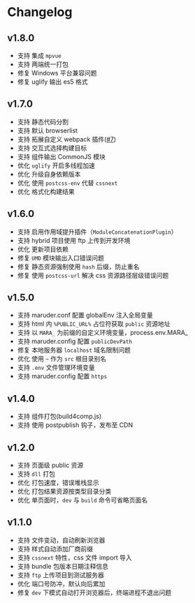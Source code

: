 # Changelog

## v1.8.0

* 支持 集成 `mpvue`
* 支持 两端统一打包
* 修复 Windows 平台兼容问题
* 修复 uglify 输出 es5 格式

## v1.7.0

* 支持 静态代码分割
* 支持 默认 browserlist
* 支持 拓展自定义 webpack 插件([#7](https://github.com/SinaMFE/webpack-marauder/pull/7))
* 支持 交互式选择构建目标
* 支持 组件输出 CommonJS 模块
* 优化 `uglify` 开启多线程加速
* 优化 升级自身依赖版本
* 优化 使用 `postcss-env` 代替 `cssnext`
* 优化 格式化构建结果

## v1.6.0

* 支持 启用作用域提升插件（`ModuleConcatenationPlugin`）
* 支持 hybrid 项目使用 ftp 上传到开发环境
* 优化 更新项目依赖
* 修复 `UMD` 模块输出入口错误问题
* 修复 静态资源强制使用 `hash` 后缀，防止重名
* 修复 使用 `postcss-url` 解决 css 资源路径层级错误问题

## v1.5.0

* 支持 maruder.conf 配置 globalEnv 注入全局变量
* 支持 html 内 `%PUBLIC_URL%` 占位符获取 `public` 资源地址
* 支持 以 `MARA_` 为前缀的自定义环境变量，process.env.MARA\_<name>
* 支持 maruder.config 配置 `publicDevPath`
* 修复 本地服务器 `localhost` 域名限制问题
* 优化 使用 `~` 作为 `src` 根目录别名
* 支持 `.env` 文件管理环境变量
* 支持 maruder.config 配置 `https`

## v1.4.0

* 支持 组件打包(build4comp.js)
* 支持 使用 postpublish 钩子，发布至 CDN

## v1.2.0

* 支持 页面级 public 资源
* 支持 `dll` 打包
* 优化 打包速度，错误堆栈显示
* 优化 打包结果资源按类型目录分类
* 优化 单页面时，`dev` 与 `build` 命令可省略页面名

## v1.1.0

* 支持 文件变动，自动刷新浏览器
* 支持 样式自动添加厂商前缀
* 支持 `cssnext` 特性，css 文件 import 导入
* 支持 bundle 包版本日期注释信息
* 支持 `ftp` 上传项目到测试服务器
* 优化 端口号防冲，默认向后累加
* 修复 `dev` 下模式自动打开浏览器后，终端进程不退出问题
